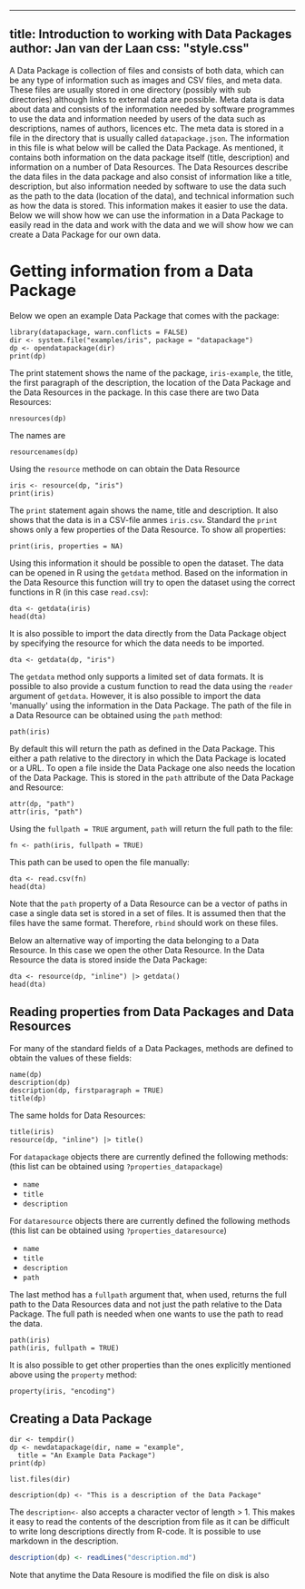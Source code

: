 <!--
%\VignetteEngine{simplermarkdown::mdweave_to_html}
%\VignetteIndexEntry{Introduction to datapackage}
-->

---
title: Introduction to working with Data Packages
author: Jan van der Laan
css: "style.css"
---

A Data Package is collection of files and consists of both data, which can be
any type of information such as images and CSV files, and meta data. These files
are usually stored in one directory (possibly with sub directories) although
links to external data are possible. Meta data is data about data and consists
of the information needed by software programmes to use the data and information
needed by users of the data such as descriptions, names of authors, licences
etc. The meta data is stored in a file in the directory that is usually called
`datapackage.json`. The information in this file is what below will be called
the Data Package. As mentioned, it contains both information on the data package
itself (title, description) and information on a number of Data Resources. The
Data Resources describe the data files in the data package and also consist of
information like a title, description, but also information needed by software
to use the data such as the path to the data (location of the data), and
technical information such as how the data is stored. This information makes it
easier to use the data. Below we will show how we can use the information in a
Data Package to easily read in the data and work with the data and we will show
how we can create a Data Package for our own data.

# Getting information from a Data Package

Below we open an example Data Package that comes with the package:

```{.R}
library(datapackage, warn.conflicts = FALSE)
dir <- system.file("examples/iris", package = "datapackage")
dp <- opendatapackage(dir)
print(dp)
```
The print statement shows the name of the package, `iris-example`, the title, 
the first paragraph of the description, the location of the Data Package and
the Data Resources in the package. In this case there are two Data Resources:

```{.R}
nresources(dp)
```

The names are
```{.R}
resourcenames(dp)
```

Using the `resource` methode on can obtain the Data Resource
```{.R}
iris <- resource(dp, "iris")
print(iris)
```
The `print` statement again shows the name, title and description. It also shows
that the data is in a CSV-file anmes `iris.csv`. Standard the `print` shows only
a few properties of the Data Resource. To show all properties:

```{.R}
print(iris, properties = NA)
```
Using this information it should be possible to open the dataset. The data can
be opened in R using the `getdata` method. Based on the information in the Data
Resource this function will try to open the dataset using the correct functions
in R (in this case `read.csv`):

```{.R}
dta <- getdata(iris)
head(dta)
```

It is also possible to import the data directly from the Data Package object by
specifying the resource for which the data needs to be imported.

```{.R}
dta <- getdata(dp, "iris")
```
The `getdata` method only supports a limited set of data formats.  It is
possible to also provide a custum function to read the data using the `reader`
argument of `getdata`. However, it is also possible to import the data
'manually' using the information in the Data Package. The path of the file in a
Data Resource can be obtained using the `path` method:

```{.R}
path(iris)
```
By default this will return the path as defined in the Data Package. This either
a path relative to the directory in which the Data Package is located or a URL.
To open a file inside the Data Package one also needs the location of the Data
Package. This is stored in the `path` attribute of the Data Package and
Resource:

```{.R}
attr(dp, "path")
attr(iris, "path")
```
Using the `fullpath = TRUE` argument, `path` will return the full path to the
file:

```{.R}
fn <- path(iris, fullpath = TRUE)
```
This path can be used to open the file manually:

```{.R}
dta <- read.csv(fn)
head(dta)
```
Note that the `path` property of a Data Resource can be a vector of paths in
case a single data set is stored in a set of files. It is assumed then that the
files have the same format. Therefore, `rbind` should work on these files.

Below an alternative way of importing the data belonging to a Data Resource. In
this case we open the other Data Resource. In the Data Resource the data is
stored inside the Data Package:

```{.R}
dta <- resource(dp, "inline") |> getdata()
head(dta)
```

## Reading properties from Data Packages and Data Resources

For many of the standard fields of a Data Packages, methods are defined to
obtain the values of these fields:

```{.R}
name(dp)
description(dp)
description(dp, firstparagraph = TRUE)
title(dp)
```

The same holds for Data Resources:

```{.R}
title(iris)
resource(dp, "inline") |> title()
```

For `datapackage` objects there are currently defined the following methods:
(this list can be obtained using `?properties_datapackage`)

- `name`
- `title`
- `description`

For `dataresource` objects there are currently defined the following methods
(this list can be obtained using `?properties_dataresource`)

- `name`
- `title`
- `description`
- `path`

The last method has a `fullpath` argument that, when used, returns the full
path to the Data Resources data and not just the path relative to the Data
Package. The full path is needed when one wants to use the path to read the
data.

```{.R}
path(iris)
path(iris, fullpath = TRUE)
```

It is also possible to get other properties than the ones explicitly mentioned
above using the `property` method:

```{.R}
property(iris, "encoding")
```

## Creating a Data Package

```{.R}
dir <- tempdir()
dp <- newdatapackage(dir, name = "example", 
  title = "An Example Data Package")
print(dp)
```

```{.R}
list.files(dir)
```

```{.R}
description(dp) <- "This is a description of the Data Package"
```
The `description<-` also accepts a character vector of length > 1. This makes it
easy to read the contents of the description from file as it can be difficult to
write long descriptions directly from R-code. It is possible to use markdown in
the description.
```{.R eval=FALSE}
description(dp) <- readLines("description.md")
```
Note that anytime the Data Resoure is modified the file on disk is also


